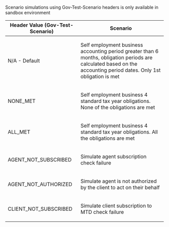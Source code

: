 <p>Scenario simulations using Gov-Test-Scenario headers is only available in sandbox environment</p>
<table>
    <thead>
        <tr>
            <th>Header Value (Gov-Test-Scenario)</th>
            <th>Scenario</th>
        </tr>
    </thead>
    <tbody>
        <tr>
            <td><p>N/A - Default</p></td>
            <td><p>Self employment business accounting period greater than 6 months, obligation periods are calculated based on the accounting period dates. Only 1st obligation is met</p></td>
        </tr>
        <tr>
            <td><p>NONE_MET</p></td>
            <td><p>Self employment business 4 standard tax year obligations. None of the obligations are met</p></td>
        </tr>
        <tr>
        <tr>
            <td><p>ALL_MET</p></td>
            <td><p>Self employment business 4 standard tax year obligations. All the obligations are met</p></td>
        </tr>
        <tr>
            <td><p>AGENT_NOT_SUBSCRIBED</p></td>
            <td><p>Simulate agent subscription check failure</p></td>
        </tr>
        <tr>
            <td><p>AGENT_NOT_AUTHORIZED</p></td>
            <td><p>Simulate agent is not authorized by the client to act on their behalf</p></td>
        </tr>
        <tr>
            <td><p>CLIENT_NOT_SUBSCRIBED</p></td>
            <td><p>Simulate client subscription to MTD check failure</p></td>
        </tr>
    </tbody>
</table>